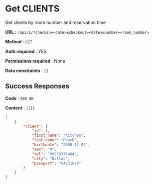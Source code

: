 # Get CLIENTS

Get clients by room number and reservation time

**URL** : `/api/1/?checkin=<date>&checkout=<date>&number=<room_number>`

**Method** : `GET`

**Auth required** : YES

**Permissions required** : None

**Data constraints** : `{}`

## Success Responses

**Code** : `200 OK`

**Content** : `{[]}`

```json
[
    {
        "client": {
            "id": 1,
            "first_name": "Kitchen",
            "last_name": "Peach",
            "birthdate": "2000-12-02",
            "sex": "M",
            "tel": "89218376464",
            "city": "Dallas",
            "passport": "C4831676"
        }
    }
]
```

